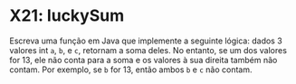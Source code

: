 # X21: luckySum

Escreva uma função em Java que implemente a seguinte lógica: dados 3 valores int `a`, `b`, e `c`, retornam a soma deles. No entanto, se um dos valores for 13, ele não conta para a soma e os valores à sua direita também não contam. Por exemplo, se `b` for 13, então ambos `b` e `c` não contam.
